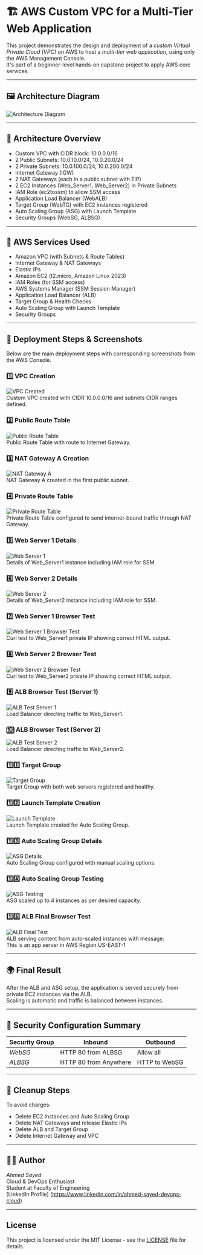 # 🏗 AWS Custom VPC for a Multi-Tier Web Application

This project demonstrates the design and deployment of a *custom Virtual Private Cloud (VPC)* on AWS to host a *multi-tier web application*, using only the AWS Management Console.  
It's part of a beginner-level hands-on capstone project to apply AWS core services.

---

## 🖼 Architecture Diagram

![Architecture Diagram](./architecture-diagram.png)

---

## 📐 Architecture Overview

- Custom VPC with CIDR block: 10.0.0.0/16
- 2 Public Subnets: 10.0.10.0/24, 10.0.20.0/24
- 2 Private Subnets: 10.0.100.0/24, 10.0.200.0/24
- Internet Gateway (IGW)
- 2 NAT Gateways (each in a public subnet with EIP)
- 2 EC2 Instances (Web_Server1, Web_Server2) in Private Subnets
- IAM Role (ec2tossm) to allow SSM access
- Application Load Balancer (WebALB)
- Target Group (WebTG) with EC2 instances registered
- Auto Scaling Group (ASG) with Launch Template
- Security Groups (WebSG, ALBSG)

---

## 🧱 AWS Services Used

- Amazon VPC (with Subnets & Route Tables)
- Internet Gateway & NAT Gateways
- Elastic IPs
- Amazon EC2 (t2.micro, Amazon Linux 2023)
- IAM Roles (for SSM access)
- AWS Systems Manager (SSM Session Manager)
- Application Load Balancer (ALB)
- Target Group & Health Checks
- Auto Scaling Group with Launch Template
- Security Groups

---

## 📸 Deployment Steps & Screenshots

Below are the main deployment steps with corresponding screenshots from the AWS Console.

### 1️⃣ VPC Creation
![VPC Created](./screenshots/03-vpc-created.png)  
Custom VPC created with CIDR 10.0.0.0/16 and subnets CIDR ranges defined.

### 2️⃣ Public Route Table
![Public Route Table](./screenshots/04-public-RT-routes.png)  
Public Route Table with route to Internet Gateway.

### 3️⃣ NAT Gateway A Creation
![NAT Gateway A](./screenshots/08-NAT-GW-A-created.png)  
NAT Gateway A created in the first public subnet.

### 4️⃣ Private Route Table
![Private Route Table](./screenshots/09-Private-RT-Routes.png)  
Private Route Table configured to send internet-bound traffic through NAT Gateway.

### 5️⃣ Web Server 1 Details
![Web Server 1](./screenshots/12-web-server1-detailed.png)  
Details of Web_Server1 instance including IAM role for SSM.

### 6️⃣ Web Server 2 Details
![Web Server 2](./screenshots/13-web-server2-detailed.png)  
Details of Web_Server2 instance including IAM role for SSM.

### 7️⃣ Web Server 1 Browser Test
![Web Server 1 Browser Test](./screenshots/19-web-server1-browser-test.png)  
Curl test to Web_Server1 private IP showing correct HTML output.

### 8️⃣ Web Server 2 Browser Test
![Web Server 2 Browser Test](./screenshots/20-web-server2-browser-test.png)  
Curl test to Web_Server2 private IP showing correct HTML output.

### 9️⃣ ALB Browser Test (Server 1)
![ALB Test Server 1](./screenshots/21-ALB-browser-test1.png)  
Load Balancer directing traffic to Web_Server1.

### 🔟 ALB Browser Test (Server 2)
![ALB Test Server 2](./screenshots/22-ALB-browser-test2.png)  
Load Balancer directing traffic to Web_Server2.

### 1️⃣1️⃣ Target Group
![Target Group](./screenshots/23-web-TG-targets.png)  
Target Group with both web servers registered and healthy.

### 1️⃣2️⃣ Launch Template Creation
![Launch Template](./screenshots/24-template-created.png)  
Launch Template created for Auto Scaling Group.

### 1️⃣3️⃣ Auto Scaling Group Details
![ASG Details](./screenshots/27-Auto-Scaling-Group-detailed.png)  
Auto Scaling Group configured with manual scaling options.

### 1️⃣4️⃣ Auto Scaling Group Testing
![ASG Testing](./screenshots/28-Auto-Scaling-Group-testing.png)  
ASG scaled up to 4 instances as per desired capacity.

### 1️⃣5️⃣ ALB Final Browser Test
![ALB Final Test](./screenshots/29-ALB-browser-Final-testing.png)  
ALB serving content from auto-scaled instances with message:  
This is an app server in AWS Region US-EAST-1

---

## 🌍 Final Result

After the ALB and ASG setup, the application is served securely from private EC2 instances via the ALB.  
Scaling is automatic and traffic is balanced between instances.

---

## 🔐 Security Configuration Summary

| Security Group | Inbound | Outbound |
|----------------|---------|----------|
| *WebSG*      | HTTP 80 from ALBSG | Allow all |
| *ALBSG*      | HTTP 80 from Anywhere | HTTP to WebSG |

---

## 🧹 Cleanup Steps

To avoid charges:
- Delete EC2 Instances and Auto Scaling Group
- Delete NAT Gateways and release Elastic IPs
- Delete ALB and Target Group
- Delete Internet Gateway and VPC

---

## 👨‍💻 Author

*Ahmed Sayed*  
Cloud & DevOps Enthusiast  
Student at Faculty of Engineering  
[LinkedIn Profile] (https://www.linkedin.com/in/ahmed-sayed-devops-cloud)

----------

## License
This project is licensed under the MIT License - see the [LICENSE](LICENSE) file for details.